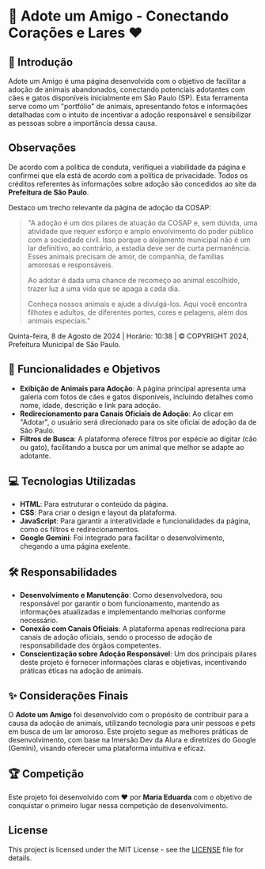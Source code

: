 # 🐾 Adote um Amigo - Conectando Corações e Lares ❤️

## 📖 Introdução

Adote um Amigo é uma página desenvolvida com o objetivo de facilitar a adoção de animais abandonados, conectando potenciais adotantes com cães e gatos disponíveis inicialmente em São Paulo (SP). Esta ferramenta serve como um "portfólio" de animais, apresentando fotos e informações detalhadas com o intuito de incentivar a adoção responsável e sensibilizar as pessoas sobre a importância dessa causa.

## Observações

De acordo com a política de conduta, verifiquei a viabilidade da página e confirmei que ela está de acordo com a política de privacidade. Todos os créditos referentes às informações sobre adoção são concedidos ao site da **Prefeitura de São Paulo**. 

Destaco um trecho relevante da página de adoção da COSAP:

> "A adoção é um dos pilares de atuação da COSAP e, sem dúvida, uma atividade que requer esforço e amplo envolvimento do poder público com a sociedade civil. Isso porque o alojamento municipal não é um lar definitivo, ao contrário, a estadia deve ser de curta permanência. Esses animais precisam de amor, de companhia, de famílias amorosas e responsáveis.
>
> Ao adotar é dada uma chance de recomeço ao animal escolhido, trazer luz a uma vida que se apaga a cada dia.
>
> Conheça nossos animais e ajude a divulgá-los. Aqui você encontra filhotes e adultos, de diferentes portes, cores e pelagens, além dos animais especiais."

Quinta-feira, 8 de Agosto de 2024 | Horário: 10:38 | © COPYRIGHT 2024, Prefeitura Municipal de São Paulo.

## 🎯 Funcionalidades e Objetivos

- **Exibição de Animais para Adoção**: A página principal apresenta uma galeria com fotos de cães e gatos disponíveis, incluindo detalhes como nome, idade, descrição e link para adoção.
- **Redirecionamento para Canais Oficiais de Adoção**: Ao clicar em "Adotar", o usuário será direcionado para os site oficiai de adoção da de São Paulo.
- **Filtros de Busca**: A plataforma oferece filtros por espécie ao digitar (cão ou gato), facilitando a busca por um animal que melhor se adapte ao adotante.

## 💻 Tecnologias Utilizadas

- **HTML**: Para estruturar o conteúdo da página.
- **CSS**: Para criar o design e layout da plataforma.
- **JavaScript**: Para garantir a interatividade e funcionalidades da página, como os filtros e redirecionamentos.
- **Google Gemini**: Foi integrado para facilitar o desenvolvimento, chegando a uma página exelente.

## 🛠️ Responsabilidades

- **Desenvolvimento e Manutenção**: Como desenvolvedora, sou responsável por garantir o bom funcionamento, mantendo as informações atualizadas e implementando melhorias conforme necessário.
- **Conexão com Canais Oficiais**: A plataforma apenas redireciona para canais de adoção oficiais, sendo o processo de adoção de responsabilidade dos órgãos competentes.
- **Conscientização sobre Adoção Responsável**: Um dos principais pilares deste projeto é fornecer informações claras e objetivas, incentivando práticas éticas na adoção de animais.

## ✨ Considerações Finais

O **Adote um Amigo** foi desenvolvido com o propósito de contribuir para a causa da adoção de animais, utilizando tecnologia para unir pessoas e pets em busca de um lar amoroso. Este projeto segue as melhores práticas de desenvolvimento, com base na Imersão Dev da Alura e diretrizes do Google (Gemini), visando oferecer uma plataforma intuitiva e eficaz.

## 🏆 Competição

Este projeto foi desenvolvido com ❤️ por **Maria Eduarda** com o objetivo de conquistar o primeiro lugar nessa competição de desenvolvimento.

## License

This project is licensed under the MIT License - see the [LICENSE](LICENSE) file for details.

